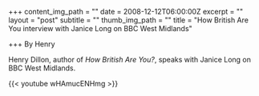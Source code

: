 +++
content_img_path = ""
date = 2008-12-12T06:00:00Z
excerpt = ""
layout = "post"
subtitle = ""
thumb_img_path = ""
title = "How British Are You interview with Janice Long on BBC West Midlands"

+++
By Henry

Henry Dillon, author of _How British Are You?_, speaks with Janice Long on BBC West Midlands.

{{< youtube wHAmucENHmg >}}